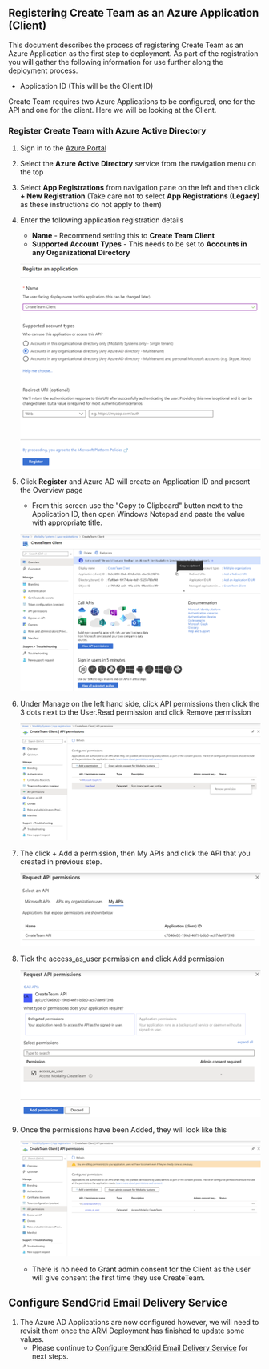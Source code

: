 ## Registering Create Team as an Azure Application (Client)

This document describes the process of registering Create Team as an Azure Application as the first step to deployment.  As part of the registration you will gather the following information for use further along the deployment process.
   * Application ID (This will be the Client ID)

Create Team requires two Azure Applications to be configured, one for the API and one for the client. Here we will be looking at the Client.

### Register Create Team with Azure Active Directory

1. Sign in to the [Azure Portal](https://portal.azure.com)
1. Select the **Azure Active Directory** service from the navigation menu on the top
1. Select **App Registrations** from navigation pane on the left and then click **+ New Registration** (Take care not to select **App Registrations (Legacy)** as these instructions do not apply to them)
1. Enter the following application registration details
   * **Name** - Recommend setting this to **Create Team Client**
   * **Supported Account Types** - This needs to be set to **Accounts in any Organizational Directory**

   ![RegisterApplicationC01](../images/customerHosted/registerapplicationC01.png)

1. Click **Register** and Azure AD will create an Application ID and present the Overview page
     * From this screen use the "Copy to Clipboard" button next to the Application ID, then open Windows Notepad and paste the value with appropriate title.

   ![RegisterApplicationC02](../images/customerHosted/registerapplicationC02.png)

1. Under Manage on the left hand side, click API permissions then click the 3 dots next to the User.Read permission and click Remove permission

   ![RegisterApplicationC03](../images/customerHosted/registerapplicationC03.png)

1. The click + Add a permission, then My APIs and click the API that you created in previous step.

   ![RegisterApplicationC04](../images/customerHosted/registerapplicationC04.png)

1. Tick the access_as_user permission and click Add permission

   ![RegisterApplicationC05](../images/customerHosted/registerapplicationC05.png)

1. Once the permissions have been Added, they will look like this

   ![RegisterApplicationC06](../images/customerHosted/registerapplicationC06.png)

   * There is no need to Grant admin consent for the Client as the user will give consent the first time they use CreateTeam.

## Configure SendGrid Email Delivery Service

1. The Azure AD Applications are now configured however, we will need to revisit them once the ARM Deployment has finished to update some values. 
   - Please continue to [Configure SendGrid Email Delivery Service](sendGrid.md) for next steps.
